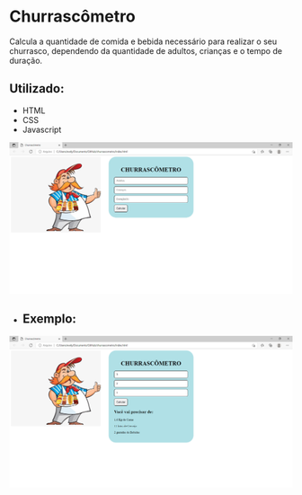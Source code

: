 # **Churrascômetro**
 
Calcula a quantidade de comida e bebida necessário para realizar o seu churrasco, dependendo da quantidade de adultos, crianças e o tempo de duração.

## Utilizado:
* HTML
* CSS
* Javascript

![Image Slide](churras2.png)
* ## Exemplo:
![Image Slide](churras.png)
